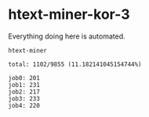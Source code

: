 # htext-miner-kor-3

Everything doing here is automated.

```
htext-miner

total: 1102/9855 (11.182141045154744%)

job0: 201
job1: 231
job2: 217
job3: 233
job4: 220
```